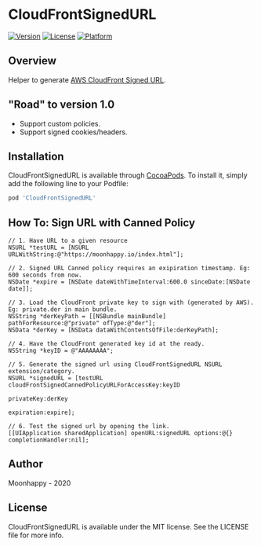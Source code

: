 # CloudFrontSignedURL

[![Version](https://img.shields.io/cocoapods/v/CloudFrontSignedURL.svg?style=flat)](https://cocoapods.org/pods/CloudFrontSignedURL)
[![License](https://img.shields.io/cocoapods/l/CloudFrontSignedURL.svg?style=flat)](https://cocoapods.org/pods/CloudFrontSignedURL)
[![Platform](https://img.shields.io/cocoapods/p/CloudFrontSignedURL.svg?style=flat)](https://cocoapods.org/pods/CloudFrontSignedURL)

## Overview

Helper to generate [AWS CloudFront Signed URL](https://docs.aws.amazon.com/AmazonCloudFront/latest/DeveloperGuide/private-content-signed-urls.html).

## "Road" to version 1.0

- Support custom policies.
- Support signed cookies/headers.

## Installation

CloudFrontSignedURL is available through [CocoaPods](https://cocoapods.org). To install
it, simply add the following line to your Podfile:

```ruby
pod 'CloudFrontSignedURL'
```

## How To: Sign URL with Canned Policy

```objc
// 1. Have URL to a given resource
NSURL *testURL = [NSURL URLWithString:@"https://moonhappy.io/index.html"];

// 2. Signed URL Canned policy requires an exipiration timestamp. Eg: 600 seconds from now.
NSDate *expire = [NSDate dateWithTimeInterval:600.0 sinceDate:[NSDate date]];

// 3. Load the CloudFront private key to sign with (generated by AWS). Eg: private.der in main bundle.
NSString *derKeyPath = [[NSBundle mainBundle] pathForResource:@"private" ofType:@"der"];
NSData *derKey = [NSData dataWithContentsOfFile:derKeyPath];

// 4. Have the CloudFront generated key id at the ready.
NSString *keyID = @"AAAAAAAA";

// 5. Generate the signed url using CloudFrontSignedURL NSURL extension/category.
NSURL *signedURL = [testURL cloudFrontSignedCannedPolicyURLForAccessKey:keyID
                                                             privateKey:derKey
                                                             expiration:expire];

// 6. Test the signed url by opening the link.                                                         
[[UIApplication sharedApplication] openURL:signedURL options:@{} completionHandler:nil];
```

## Author

Moonhappy - 2020

## License

CloudFrontSignedURL is available under the MIT license. See the LICENSE file for more info.
